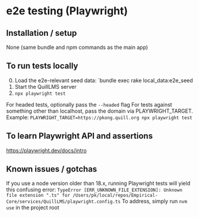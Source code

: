 # e2e testing (Playwright)

## Installation / setup

None (same bundle and npm commands as the main app)

## To run tests locally

0. Load the e2e-relevant seed data: `bundle exec rake local_data:e2e_seed
1. Start the QuillLMS server
2. `npx playwright test`

For headed tests, optionally pass the `--headed` flag
For tests against something other than localhost, pass the domain via PLAYWRIGHT_TARGET. Example: `PLAYWRIGHT_TARGET=https://pkong.quill.org npx playwright test`

## To learn Playwright API and assertions

https://playwright.dev/docs/intro

## Known issues / gotchas

If you use a node version older than 18.x, running Playwright tests will yield this confusing error:
`TypeError [ERR_UNKNOWN_FILE_EXTENSION]: Unknown file extension ".ts" for /Users/pk/local/repos/Empirical-Core/services/QuillLMS/playwright.config.ts`
To address, simply run `nvm use` in the project root
